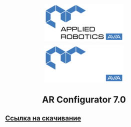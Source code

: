 <p align="center">
  <img style="
           display: block; 
           margin-left: auto;
           margin-right: auto;
           width: 50%;"
    src="../../logo/logo_black.png#gh-light-mode-only" alt="ara_logo"/>
</p>

<p align="center">
  <img style="
           display: block; 
           margin-left: auto;
           margin-right: auto;
           width: 50%;
  }"
    src="../../logo/logo_white.png#gh-dark-mode-only" alt="ara_logo"/>
</p>

<h1 style="text-align: center;">AR Configurator 7.0</h1>

## [Ссылка на скачивание](https://disk.360.yandex.ru/d/9cAkVDhJ_vz02Q)

